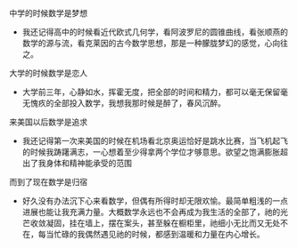 中学的时候数学是梦想
  * 我还记得高中的时候看近代欧式几何学，看阿波罗尼的圆锥曲线，看张顺燕的数学的源与流，看克莱因的古今数学思想，那是一种朦胧梦幻的感觉，心向往之。

大学的时候数学是恋人
  * 大学前三年，心静如水，挥霍无度，把全部的时间和精力，都可以毫无保留毫无愧疚的全部投入数学，我想我那时候是醉了，春风沉醉。

来美国以后数学是追求
  * 我还记得第一次来美国的时候在机场看北京奥运恰好是跳水比赛，当飞机起飞的时候我踌躇满志，一心想着至少得拿两个学位才够意思。欲望之饱满膨胀超出了我身体和精神能承受的范围

而到了现在数学是归宿
  * 好久没有办法沉下心来看数学，但偶有所得时却无限欢愉。最简单粗浅的一点进展也能让我充满力量。大概数学永远也不会再成为我生活的全部了，祂的光芒收敛凝固，挂在墙上，摆在案头，甚至躲在橱柜里，祂细小无比而又无处不在，每当忙碌的我偶然遇见祂的时候，都感到温暖和力量在内心增长。
